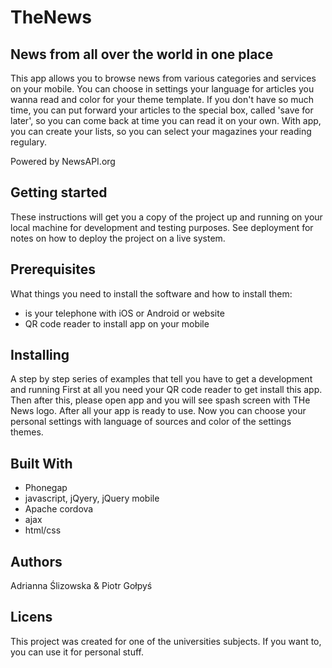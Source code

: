 # TheNews
## News from all over the world in one place ##

This app allows you to browse news from various categories and services on your mobile. You can choose in settings your language for articles you wanna read and color for your theme template.
If you don't have so much time, you can put forward your articles to the special box, called 'save for later', so you can come back at time you can read it on your own.
With app, you can create your lists, so you can select your magazines your reading regulary.

Powered by NewsAPI.org

## Getting started
These instructions will get you a copy of the project up and running on your local machine for development and testing purposes. See deployment for notes on how to deploy the project on a live system.

## Prerequisites
What things you need to install the software and how to install them:
- is your telephone with iOS or Android or website
- QR code reader to install app on your mobile

## Installing
A step by step series of examples that tell you have to get a development and running
First at all you need your QR code reader to get install this app. Then after this, please open app and you will see spash screen with THe News logo. After all your app is ready to use. Now you can choose your personal settings with language of sources and color of the settings themes.


## Built With
- Phonegap
- javascript, jQyery, jQuery mobile
- Apache cordova
- ajax
- html/css

## Authors
Adrianna Ślizowska & Piotr Gołpyś

## Licens
This project was created for one of the universities subjects. If you want to, you can use it for personal stuff. 
